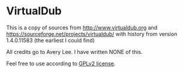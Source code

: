 VirtualDub
==========
This is a copy of sources from http://www.virtualdub.org and https://sourceforge.net/projects/virtualdub/
with history from version 1.4.0.11583 (the earliest I could find)

All credits go to Avery Lee.
I have written NONE of this.

Feel free to use according to [GPLv2 license](Copying).
